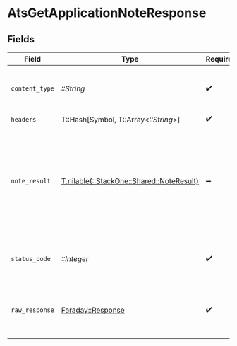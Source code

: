 # AtsGetApplicationNoteResponse


## Fields

| Field                                                                                                  | Type                                                                                                   | Required                                                                                               | Description                                                                                            |
| ------------------------------------------------------------------------------------------------------ | ------------------------------------------------------------------------------------------------------ | ------------------------------------------------------------------------------------------------------ | ------------------------------------------------------------------------------------------------------ |
| `content_type`                                                                                         | *::String*                                                                                             | :heavy_check_mark:                                                                                     | HTTP response content type for this operation                                                          |
| `headers`                                                                                              | T::Hash[Symbol, T::Array<*::String*>]                                                                  | :heavy_check_mark:                                                                                     | N/A                                                                                                    |
| `note_result`                                                                                          | [T.nilable(::StackOne::Shared::NoteResult)](../../models/shared/noteresult.md)                         | :heavy_minus_sign:                                                                                     | The note with the given identifier related to the application with the given identifier was retrieved. |
| `status_code`                                                                                          | *::Integer*                                                                                            | :heavy_check_mark:                                                                                     | HTTP response status code for this operation                                                           |
| `raw_response`                                                                                         | [Faraday::Response](https://www.rubydoc.info/gems/faraday/Faraday/Response)                            | :heavy_check_mark:                                                                                     | Raw HTTP response; suitable for custom response parsing                                                |
